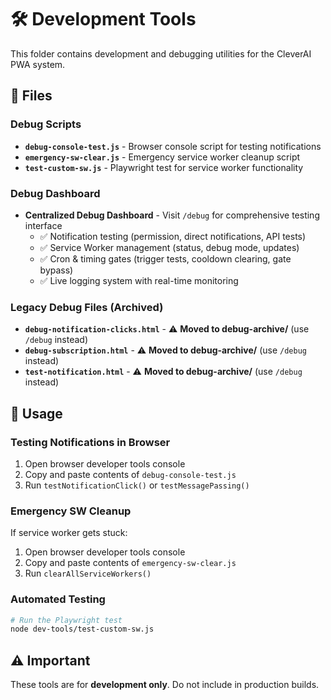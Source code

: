 # 🛠️ Development Tools

This folder contains development and debugging utilities for the CleverAI PWA system.

## 📁 Files

### Debug Scripts
- **`debug-console-test.js`** - Browser console script for testing notifications
- **`emergency-sw-clear.js`** - Emergency service worker cleanup script
- **`test-custom-sw.js`** - Playwright test for service worker functionality

### Debug Dashboard
- **Centralized Debug Dashboard** - Visit `/debug` for comprehensive testing interface
  - ✅ Notification testing (permission, direct notifications, API tests)
  - ✅ Service Worker management (status, debug mode, updates)
  - ✅ Cron & timing gates (trigger tests, cooldown clearing, gate bypass)
  - ✅ Live logging system with real-time monitoring

### Legacy Debug Files (Archived)
- **`debug-notification-clicks.html`** - ⚠️ **Moved to debug-archive/** (use `/debug` instead)
- **`debug-subscription.html`** - ⚠️ **Moved to debug-archive/** (use `/debug` instead)
- **`test-notification.html`** - ⚠️ **Moved to debug-archive/** (use `/debug` instead)

## 🚀 Usage

### Testing Notifications in Browser
1. Open browser developer tools console
2. Copy and paste contents of `debug-console-test.js`
3. Run `testNotificationClick()` or `testMessagePassing()`

### Emergency SW Cleanup
If service worker gets stuck:
1. Open browser developer tools console
2. Copy and paste contents of `emergency-sw-clear.js`
3. Run `clearAllServiceWorkers()`

### Automated Testing
```bash
# Run the Playwright test
node dev-tools/test-custom-sw.js
```

## ⚠️ Important
These tools are for **development only**. Do not include in production builds.
